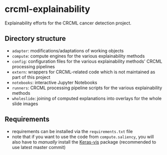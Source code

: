 # crcml-explainability

Explainability efforts for the CRCML cancer detection project.

## Directory structure
- `adapter`: modifications/adaptations of working objects
- `compute`: compute engines for the various explainability methods
- `config`: configuration files for the various explainability methods' CRCML processing pipelines
- `extern`: wrappers for CRCML-related code which is not maintained as part of this project
- `notebooks`: interactive Jupyter Notebooks
- `runners`: CRCML processing pipeline scripts for the various explainability methods
- `wholeslide`: joining of computed explanations into overlays for the whole slide images

## Requirements
- requirements can be installed via the `requirements.txt` file
- note that if you want to use the code from `compute.saliency`, you will also have to *manually*
  install the [Keras-vis](https://github.com/raghakot/keras-vis) package (recommended to use
  latest master commit)